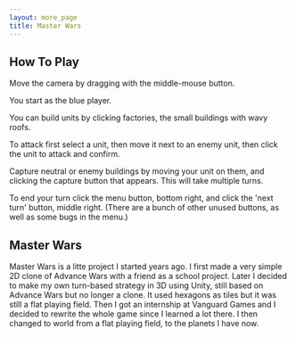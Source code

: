 ```yaml
---
layout: more_page
title: Master Wars
---
```


<script type="text/javascript" src="../js/jquery.makeunity3d.js"></script>
<script type="text/javascript">
	$(document).ready(function() {
		$(".unityPlayer").makeUnity3D();
	});
</script>

<div class="unityPlayer" data-player-location="//dl.dropboxusercontent.com/u/10448192/Master%20Wars%20Ball/Master%20Wars%20Ball.unity3d"></div>

## How To Play

Move the camera by dragging with the middle-mouse button.

You start as the blue player.

You can build units by clicking factories, the small buildings with wavy roofs.

To attack first select a unit, then move it next to an enemy unit, then click the unit to attack and confirm.

Capture neutral or enemy buildings by moving your unit on them, and clicking the capture button that appears. This will take multiple turns.

To end your turn click the menu button, bottom right, and click the 'next turn' button, middle right. (There are a bunch of other unused buttons, as well as some bugs in the menu.)

## Master Wars

Master Wars is a litte project I started years ago. I first made a very simple 2D clone of Advance Wars with a friend as a school project. Later I decided to make my own turn-based strategy in 3D using Unity, still based on Advance Wars but no longer a clone. It used hexagons as tiles but it was still a flat playing field. Then I got an internship at Vanguard Games and I decided to rewrite the whole game since I learned a lot there. I then changed to world from a flat playing field, to the planets I have now.
